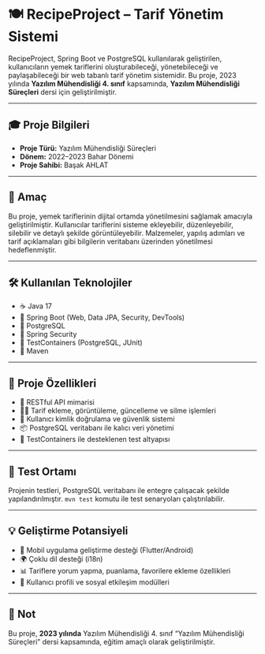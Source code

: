 # 🍽️ RecipeProject – Tarif Yönetim Sistemi

RecipeProject, Spring Boot ve PostgreSQL kullanılarak geliştirilen, kullanıcıların yemek tariflerini oluşturabileceği, yönetebileceği ve paylaşabileceği bir web tabanlı tarif yönetim sistemidir. Bu proje, 2023 yılında **Yazılım Mühendisliği 4. sınıf** kapsamında, **Yazılım Mühendisliği Süreçleri** dersi için geliştirilmiştir.

---

## 🎓 Proje Bilgileri

- **Proje Türü:** Yazılım Mühendisliği Süreçleri
- **Dönem:** 2022–2023 Bahar Dönemi
- **Proje Sahibi:** Başak AHLAT

---

## 🎯 Amaç

Bu proje, yemek tariflerinin dijital ortamda yönetilmesini sağlamak amacıyla geliştirilmiştir. Kullanıcılar tariflerini sisteme ekleyebilir, düzenleyebilir, silebilir ve detaylı şekilde görüntüleyebilir. Malzemeler, yapılış adımları ve tarif açıklamaları gibi bilgilerin veritabanı üzerinden yönetilmesi hedeflenmiştir.

---

## 🛠 Kullanılan Teknolojiler

- ☕ Java 17
- 🌱 Spring Boot (Web, Data JPA, Security, DevTools)
- 🐘 PostgreSQL
- 🔐 Spring Security
- 🧪 TestContainers (PostgreSQL, JUnit)
- 🧱 Maven

---

## 🚀 Proje Özellikleri

- 📄 RESTful API mimarisi
- 👩‍🍳 Tarif ekleme, görüntüleme, güncelleme ve silme işlemleri
- 🔐 Kullanıcı kimlik doğrulama ve güvenlik sistemi
- 📦 PostgreSQL veritabanı ile kalıcı veri yönetimi
- 🧪 TestContainers ile desteklenen test altyapısı

---

## 🧪 Test Ortamı

Projenin testleri, PostgreSQL veritabanı ile entegre çalışacak şekilde yapılandırılmıştır. `mvn test` komutu ile test senaryoları çalıştırılabilir.

---

## 💡 Geliştirme Potansiyeli

- 📱 Mobil uygulama geliştirme desteği (Flutter/Android)
- 🌍 Çoklu dil desteği (i18n)
- 📊 Tariflere yorum yapma, puanlama, favorilere ekleme özellikleri
- 👥 Kullanıcı profili ve sosyal etkileşim modülleri

---

## 📎 Not

Bu proje, **2023 yılında** Yazılım Mühendisliği 4. sınıf “Yazılım Mühendisliği Süreçleri” dersi kapsamında, eğitim amaçlı olarak geliştirilmiştir.
